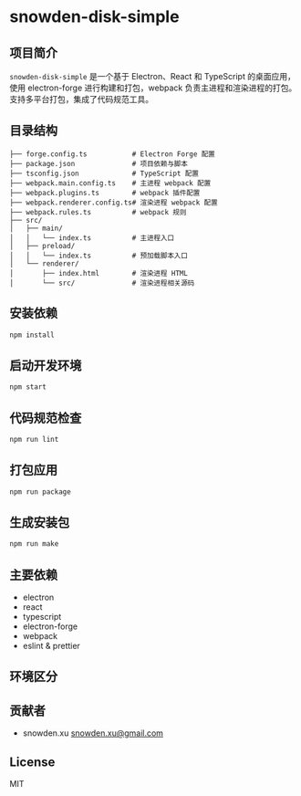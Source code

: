 # snowden-disk-simple

## 项目简介

`snowden-disk-simple` 是一个基于 Electron、React 和 TypeScript 的桌面应用，使用 electron-forge 进行构建和打包，webpack 负责主进程和渲染进程的打包。支持多平台打包，集成了代码规范工具。

## 目录结构

```
├── forge.config.ts           # Electron Forge 配置
├── package.json              # 项目依赖与脚本
├── tsconfig.json             # TypeScript 配置
├── webpack.main.config.ts    # 主进程 webpack 配置
├── webpack.plugins.ts        # webpack 插件配置
├── webpack.renderer.config.ts# 渲染进程 webpack 配置
├── webpack.rules.ts          # webpack 规则
├── src/
│   ├── main/
│   │   └── index.ts          # 主进程入口
│   ├── preload/
│   │   └── index.ts          # 预加载脚本入口
│   └── renderer/
│       ├── index.html        # 渲染进程 HTML
│       └── src/              # 渲染进程相关源码
```

## 安装依赖

```bash
npm install
```

## 启动开发环境

```bash
npm start
```

## 代码规范检查

```bash
npm run lint
```

## 打包应用

```bash
npm run package
```

## 生成安装包

```bash
npm run make
```

## 主要依赖
- electron
- react
- typescript
- electron-forge
- webpack
- eslint & prettier

## 环境区分


## 贡献者
- snowden.xu <snowden.xu@gmail.com>

## License
MIT
